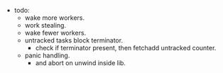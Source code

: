 
- todo:
    - wake more workers.
    - work stealing.
    - wake fewer workers.
    - untracked tasks block terminator.
        - check if terminator present, then fetchadd untracked counter.
    - panic handling.
        - and abort on unwind inside lib.

